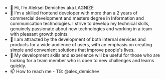 - 👋 Hi, I’m Aleksei Demichev aka LAGNIZE
- 👀 I'm a skilled frontend developer with more than a 2 years of commercial development and masters degree in Information and communication technologies. I strive to develop my technical skills, genuinely passionate about new technologies and working in a team with pleasant growth points.
- 💞️ I am attracted by the development of both internal services and products for a wide audience of users, with an emphasis on creating simple and convenient solutions that improve people's lives. 
- 🌱 My development skills and experience will be useful for those who are looking for a team member who is open to new challenges and learns quickly.
- 📫 How to reach me - TG: @alex_demichev

<!---
LAGNIZE/LAGNIZE is a ✨ special ✨ repository because its `README.md` (this file) appears on your GitHub profile.
You can click the Preview link to take a look at your changes.
--->
